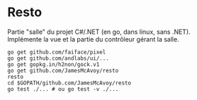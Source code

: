 # Resto
Partie "salle" du projet C#/.NET (en go, dans linux, sans .NET).  
Implémente la vue et la partie du contrôleur gérant la salle.

```
go get github.com/faiface/pixel
go get github.com/andlabs/ui/...
go get gopkg.in/h2non/gock.v1
go get github.com/JamesMcAvoy/resto
resto
cd $GOPATH/github.com/JamesMcAvoy/resto
go test ./... # ou go test -v ./...
```
